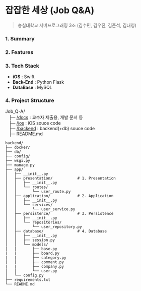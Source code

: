 # 잡잡한 세상 (Job Q&A)
> 숭실대학교 서버프로그래밍 3조 (김수민, 김우진, 김준석, 김태영)

### 1. Summary


### 2. Features


### 3. Tech Stack
- **iOS** : Swift
- **Back-End** : Python Flask
- **DataBase** : MySQL


### 4. Project Structure
Job_Q-A/<br>
&nbsp;&nbsp;&nbsp;├─ [/docs](https://github.com/SSU-ServerProgramming/Job_Q-A/tree/main/docs) : 교수자 제출용, 개발 문서 등<br>
&nbsp;&nbsp;&nbsp;├─ [/ios](https://github.com/SSU-ServerProgramming/Job_Q-A/tree/main/ios) : iOS souce code<br>
&nbsp;&nbsp;&nbsp;├─ [/backend](https://github.com/SSU-ServerProgramming/Job_Q-A/tree/main/backend) : backend(+db) souce code <br>
&nbsp;&nbsp;&nbsp;├─ README.md
```
backend/
├── docker/
├── db/
├── config/
├── wsgi.py
├── manage.py
├── app/
│   ├── __init__.py
│   ├── presentation/           # 1. Presentation
│   │   ├── __init__.py
│   │   └── routes/
│   │       └── user_route.py
│   ├── application/            # 2. Application
│   │   ├── __init__.py
│   │   └── services/
│   │       └── user_service.py
│   ├── persistence/            # 3. Persistence
│   │   ├── __init__.py
│   │   └── repositories/
│   │       └── user_repository.py
│   ├── database/               # 4. Database
│   │   ├── __init__.py 
│   │   ├── session.py 
│   │   └── models/
|   |       ├── base.py
|   |       ├── board.py
|   |       ├── category.py
|   |       ├── comment.py
|   |       ├── company.py
│   │       └── user.py
│   └── config.py
├── requirements.txt
└── README.md
```